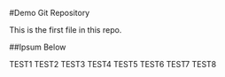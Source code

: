 #Demo Git Repository

This is the first file in this repo.

##Ipsum Below

TEST1
TEST2
TEST3
TEST4
TEST5
TEST6
TEST7
TEST8